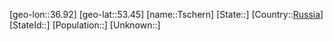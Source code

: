 ﻿---
location: [53.45,36.92]
type: City
tags:
- geo/City


SpocWebEntityId: 35018
isDeleted: false
confidential: public

---
[geo-lon::36.92]
[geo-lat::53.45]
[name::Tschern]
[State::]
[Country::[Russia](geo/Continent/Europe/Russia.md)]
[StateId::]
[Population::]
[Unknown::]

